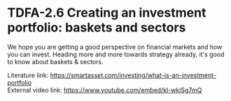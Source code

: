 # TDFA-2.6 Creating an investment portfolio: baskets and sectors
We hope you are getting a good perspective on financial markets and how you can invest. Heading more and more towards strategy already, it's good to know about baskets & sectors. 

Literature link: https://smartasset.com/investing/what-is-an-investment-portfolio  
External video link: https://www.youtube.com/embed/kI-wkjSg7mQ  
